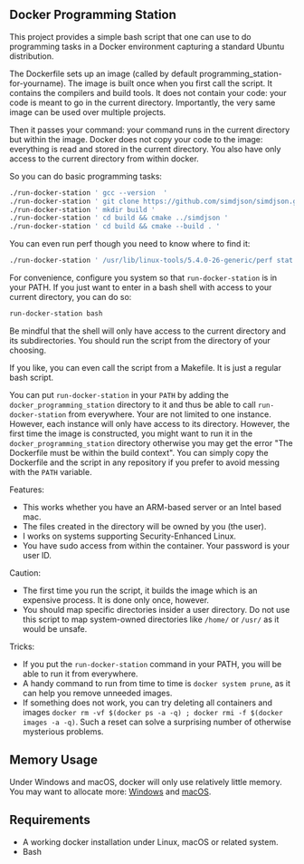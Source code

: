 ## Docker Programming Station


This project provides a simple bash script that one can use to do programming tasks in a
Docker environment capturing a standard Ubuntu distribution. 

The Dockerfile sets up an image (called by default programming_station-for-yourname). 
The image is built once when you first call the script. It contains the compilers
and build tools. It does not contain your code: your code is meant to go in 
the current directory. Importantly, the very same image can be used over
multiple projects.


Then it passes your command: your command runs in the current
directory but within the image. Docker does not copy your code to the image: everything
is read and stored in the current directory. You also have only access to the current
directory from within docker.

So you can do basic programming tasks:

```bash
./run-docker-station ' gcc --version  '
./run-docker-station ' git clone https://github.com/simdjson/simdjson.git '
./run-docker-station ' mkdir build '
./run-docker-station ' cd build && cmake ../simdjson '
./run-docker-station ' cd build && cmake --build . '
```

You can even run perf though you need to know where to find it:

```bash
./run-docker-station ' /usr/lib/linux-tools/5.4.0-26-generic/perf stat ls '
```

For convenience, configure you system so that `run-docker-station` is in your PATH. If you just want to enter in a bash shell with access to your current directory, you can do so:

```bash
run-docker-station bash
```

Be mindful that the shell will only have access to the current directory and its subdirectories. You should run the script from the directory of your choosing.

If you like, you can even call the script from a Makefile. It is just a regular bash
script.

You can put `run-docker-station` in your `PATH` by adding the `docker_programming_station` directory to it and
thus be able to call `run-docker-station` from everywhere. Your are not limited to one instance. However, each
instance will only have access to its directory. However, the first time the image is constructed,
you might want to run it in the `docker_programming_station` directory otherwise you may get
the error "The Dockerfile  must be within the build context".
You can simply copy the Dockerfile and the script in any repository if you prefer to avoid messing
with the `PATH` variable.

Features: 

- This works whether you have an ARM-based server or an Intel based mac.
- The files created in the directory will be owned by you (the user).
- I works on systems supporting Security-Enhanced Linux.
- You have sudo access from within the container. Your password is your user ID.

Caution:
- The first time you run the script, it builds the image which is an expensive process. It is done only once, however.
- You should map specific directories insider a user directory. Do not use this script to map system-owned  directories like `/home/` or `/usr/` as it would be unsafe.

Tricks:
- If you put the `run-docker-station` command in your PATH, you will be able to run it from everywhere.
- A handy command to run from time to time is `docker system prune`, as it can help you remove unneeded images.
- If something does not work, you can try deleting all containers and images `docker rm -vf $(docker ps -a -q) ; docker rmi -f $(docker images -a -q)`. Such a reset can solve a surprising number of otherwise mysterious problems.

## Memory Usage

Under Windows and macOS, docker will only use relatively little memory.  You may want to allocate more: [Windows](https://docs.docker.com/docker-for-windows/#advanced) and [macOS](https://docs.docker.com/docker-for-mac/#memory).

## Requirements

- A working docker installation under Linux, macOS or related system.
- Bash


